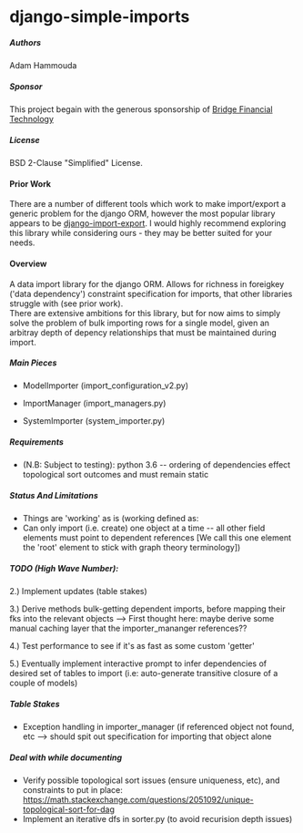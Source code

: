 django-simple-imports
=====================

##### Authors
Adam Hammouda

##### Sponsor
This project begain with the generous sponsorship of [Bridge Financial Technology](https://github.com/bridgeft)

##### License
BSD 2-Clause "Simplified" License.

#### Prior Work
There are a number of different tools which work to make import/export a generic problem for the django ORM, 
however the most popular library appears to be [django-import-export](https://github.com/django-import-export/django-import-export).
I would highly recommend exploring this library while considering ours - they may be better suited for your needs.  

#### Overview
A data import library for the django ORM.  Allows for richness in foreigkey ('data dependency')
constraint specification for imports, that other libraries struggle with (see prior work).  
There are extensive ambitions for this library, but for now aims to simply solve the problem of 
bulk importing rows for a single model, given an arbitray depth of depency relationships that 
must be maintained during import.

##### Main Pieces

* ModelImporter (import_configuration_v2.py)

* ImportManager (import_managers.py)

* SystemImporter (system_importer.py)


##### Requirements
* (N.B: Subject to testing):  python 3.6 -- ordering of dependencies effect topological sort outcomes and must remain static

##### Status And Limitations
* Things are 'working' as is (working defined as:
* Can only import (i.e. create) one object at a time -- all other field elements must point to dependent references
  [We call this one element the 'root' element to stick with graph theory terminology])


##### TODO (High Wave Number):
2.) Implement updates (table stakes)

3.) Derive methods bulk-getting dependent imports, before mapping their fks into the relevant objects
    -->  First thought here: maybe derive some manual caching layer that the importer_mananger references??

4.) Test performance to see if it's as fast as some custom 'getter'

5.) Eventually implement interactive prompt to infer dependencies of desired set of tables to import (i.e:
    auto-generate transitive closure of a couple of models)


##### Table Stakes
* Exception handling in importer_manager (if referenced object not found, etc --> should spit out specification for importing that object alone


##### Deal with while documenting
* Verify possible topological sort issues (ensure uniqueness, etc), and constraints to put in place:
  https://math.stackexchange.com/questions/2051092/unique-topological-sort-for-dag
* Implement an iterative dfs in sorter.py (to avoid recurision depth issues)